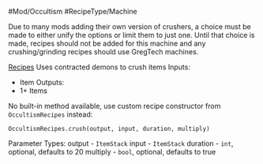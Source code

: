 #Mod/Occultism #RecipeType/Machine

Due to many mods adding their own version of crushers, a choice must be made to either unify the options or limit them to just one. Until that choice is made, recipes should not be added for this machine and any crushing/grinding recipes should use GregTech machines.

<ins>Recipes</ins>
Uses contracted demons to crush items
Inputs:
- Item
Outputs:
- 1+ Items

No built-in method available, use custom recipe constructor from `OccultismRecipes` instead:
```
OccultismRecipes.crush(output, input, duration, multiply)
```

Parameter Types:
output - `ItemStack`
input - `ItemStack`
duration - `int`, optional, defaults to 20
multiply - `bool`, optional, defaults to true